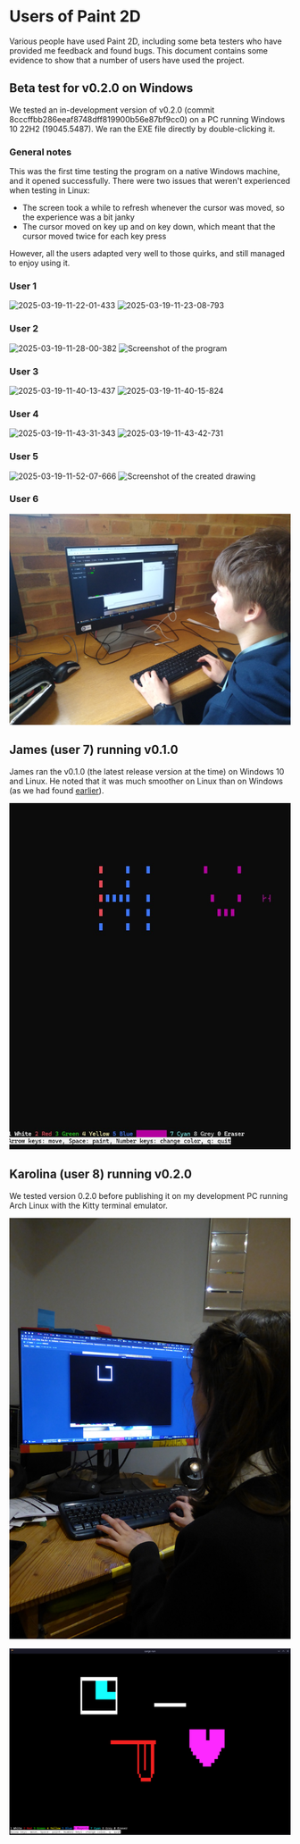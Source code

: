 # Users of Paint 2D

Various people have used Paint 2D, including some beta testers who have provided me feedback and found bugs. This document contains some evidence to show that a number of users have used the project.

## Beta test for v0.2.0 on Windows

We tested an in-development version of v0.2.0 (commit 8cccffbb286eeaf8748dff819900b56e87bf9cc0) on a PC running Windows 10 22H2 (19045.5487). We ran the EXE file directly by double-clicking it.

### General notes

This was the first time testing the program on a native Windows machine, and it opened successfully. There were two issues that weren't experienced when testing in Linux:

- The screen took a while to refresh whenever the cursor was moved, so the experience was a bit janky
- The cursor moved on key up and on key down, which meant that the cursor moved twice for each key press

However, all the users adapted very well to those quirks, and still managed to enjoy using it.

### User 1

![2025-03-19-11-22-01-433](https://github.com/user-attachments/assets/2f0e5c5f-7c77-4ba9-93e7-6ebe91b3fe27)
![2025-03-19-11-23-08-793](https://github.com/user-attachments/assets/45c4ed92-3708-4224-a73c-3d8850e0fa7b)

### User 2

![2025-03-19-11-28-00-382](https://github.com/user-attachments/assets/2e784636-c04f-410f-9539-15b6dfeeb159)
![Screenshot of the program](https://github.com/user-attachments/assets/5ac501c9-cb9e-4108-a35e-d00d83ec8899)

### User 3

![2025-03-19-11-40-13-437](https://github.com/user-attachments/assets/0ed59240-1a77-44ae-8c83-9f0042c61d34)
![2025-03-19-11-40-15-824](https://github.com/user-attachments/assets/da51118e-7b00-42e2-ba54-b29aa9460b3f)

### User 4

![2025-03-19-11-43-31-343](https://github.com/user-attachments/assets/2956c7de-1c25-4507-8b00-8519788386ae)
![2025-03-19-11-43-42-731](https://github.com/user-attachments/assets/cb16b60d-4b23-49e8-96f8-4a186aefbdce)

### User 5

![2025-03-19-11-52-07-666](https://github.com/user-attachments/assets/2cac8a2d-a8bf-4674-bccd-1fdaaf90e783)
![Screenshot of the created drawing](https://github.com/user-attachments/assets/8a735f88-11b1-41b1-b264-210f53ada8a8)

### User 6

![User 6 using the program on a school computer](images/User_6.jpg)

## James (user 7) running v0.1.0

James ran the v0.1.0 (the latest release version at the time) on Windows 10 and Linux. He noted that it was much smoother on Linux than on Windows (as we had found [earlier](#general-notes)).

![Screenshot of the art James made](images/Art_made_by_James.jpg)

## Karolina (user 8) running v0.2.0

We tested version 0.2.0 before publishing it on my development PC running Arch Linux with the Kitty terminal emulator.

![Photo of Karolina using the program](images/Karolina_1.png)

![Screenshot of the art created by Karolina](images/Art_made_by_Karolina.png)
